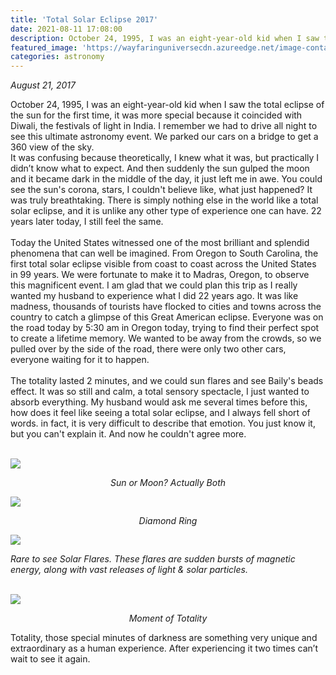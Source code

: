 ```yaml
---
title: 'Total Solar Eclipse 2017'
date: 2021-08-11 17:08:00
description: October 24, 1995, I was an eight-year-old kid when I saw the total eclipse of the sun for the first time, it was more special because it coincided with Diwali, the festivals of light in India. I remember we had to drive all night to see this ultimate astronomy event. We parked our cars on a bridge to get a 360 view of the sky.
featured_image: 'https://wayfaringuniversecdn.azureedge.net/image-container/thumbnails/totalSolarEclipse.jpg'
categories: astronomy
---
```


<i>August 21, 2017</i>

October 24, 1995, I was an eight-year-old kid when I saw the total eclipse of the sun for the first time, it was more special because it coincided with Diwali, the festivals of light in India.
I remember we had to drive all night to see this ultimate astronomy event. We parked our cars on a bridge to get a 360 view of the sky.<br>
It was confusing because theoretically, I knew what it was, but practically I didn’t know what to expect. And then suddenly the sun gulped the moon and it became dark in the middle of the day, it just left me in awe. You could see the sun's corona, stars, I couldn't believe like, what just happened? It was truly breathtaking.
There is simply nothing else in the world like a total solar eclipse, and it is unlike any other type of experience one can have. 22 years later today, I still feel the same.
<br><br>
Today the United States witnessed one of the most brilliant and splendid phenomena that can well be imagined. From Oregon to South Carolina, the first total solar eclipse visible from coast to coast across the United States in 99 years. We were fortunate to make it to Madras, Oregon, to observe this magnificent event. I am glad that we could plan this trip as I really wanted my husband to experience what I did 22 years ago. It was like madness, thousands of tourists have flocked to cities and towns across the country to catch a glimpse of this Great American eclipse. Everyone was on the road today by 5:30 am in Oregon today, trying to find their perfect spot to create a lifetime memory. We wanted to be away from the crowds, so we pulled over by the side of the road, there were only two other cars, everyone waiting for it to happen.
<br><br>
The totality lasted 2 minutes, and we could sun flares and see Baily's beads effect. It was so still and calm, a total sensory spectacle, I just wanted to absorb everything. My husband would ask me several times before this, how does it feel like seeing a total solar eclipse, and I always fell short of words. in fact, it is very difficult to describe that emotion. You just know it, but you can't explain it. And now he couldn't agree more.
<br><br>

![]({{site.data.settings.basic_settings.cdn_url}}/astronomy/totalsolareclipse/totalsolareclipse.jpg)
<center class="image-caption"><i>Sun or Moon? Actually Both</i></center>

![]({{site.data.settings.basic_settings.cdn_url}}/astronomy/totalsolareclipse/diamondring.jpg)
<center class="image-caption"><i>Diamond Ring</i></center>

![]({{site.data.settings.basic_settings.cdn_url}}/astronomy/totalsolareclipse/sunflares.jpg)
<div class="image-caption image-caption-long"><i>Rare to see Solar Flares. These flares are sudden bursts of magnetic energy, along with vast releases of light & solar particles.</i></div><br>

![]({{site.data.settings.basic_settings.cdn_url}}/astronomy/totalsolareclipse/totality.jpg)
<center class="image-caption"><i>Moment of Totality</i></center>


Totality, those special minutes of darkness are something very unique and extraordinary as a human experience. After experiencing it two times can’t wait to see it again.